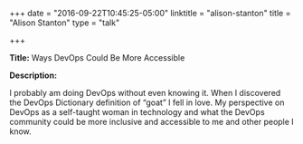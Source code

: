 +++
date = "2016-09-22T10:45:25-05:00"
linktitle = "alison-stanton"
title = "Alison Stanton"
type = "talk"

+++

<div class="span-15  ">
  <div class="span-15  last ">
  <p><strong>Title:</strong>
Ways DevOps Could Be More Accessible
</p>

<p><strong>Description:</strong></p>

<p>
I probably am doing DevOps without even knowing it. When I discovered the DevOps Dictionary definition of “goat” I fell in love. My perspective on DevOps as a self-taught woman in technology and what the DevOps community could be more inclusive and accessible to me and other people I know.
</p>
<p>

  </div>
</div>

